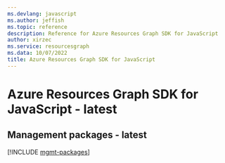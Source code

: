 ```yaml
---
ms.devlang: javascript
ms.author: jeffish
ms.topic: reference
description: Reference for Azure Resources Graph SDK for JavaScript
author: xirzec
ms.service: resourcesgraph
ms.data: 10/07/2022
title: Azure Resources Graph SDK for JavaScript
---
```

# Azure Resources Graph SDK for JavaScript - latest

## Management packages - latest
[!INCLUDE [mgmt-packages](resources-graph-mgmt-index.md)]